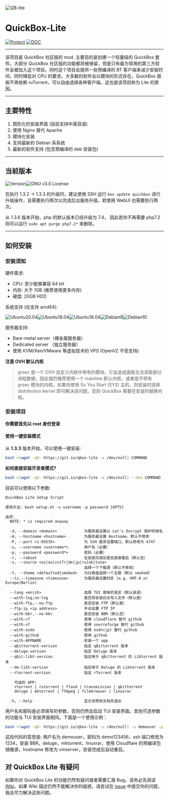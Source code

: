 

![QB-lite](https://i.loli.net/2019/09/16/nqx5mwdDVW3lY6a.png)

# QuickBox-Lite

[![Project](https://img.shields.io/badge/Project-English%20Ver-green?logo=git&style=for-the-badge)](https://github.com/amefs/quickbox-lite/blob/master/README.md)    [![DOC](https://img.shields.io/badge/Doc-点击此处阅读文档-1F8ACB?logo=read-the-docs&style=for-the-badge)](https://cn.wiki.ptbox.dev/)

---

该项目是 QuickBox 社区版的 mod. 主要目的是创建一个轻量级的 QuickBox 套件。大部分 QuickBox 社区版的功能都将被保留，但是只有最为常用的第三方软件会被加入这个项目。同时这个项目会提供一些预编译的 BT 客户端来减少安装时间，同时降低对 CPU 的要求。大多数的软件会以模块的形式存在，QuickBox 面板不再依赖 ruTorrent，可以自由选择各种客户端，这也是该项目称为 Lite 的原因。

---

## 主要特性

1. 图形化的安装界面 (目前支持中英双语)
2. 使用 Nginx 替代 Apache
3. 模块化安装
4. 支持最新的 Debian 系系统
5. 最新的软件支持 (包含预编译的 deb 安装包)

---

## 当前版本

![Version](https://img.shields.io/badge/version-1.5.1-orange?style=flat-square)![GNU v3.0 License](https://img.shields.io/badge/license-GNU%20v3.0%20License-blue.svg?style=flat-square)

在执行 1.3.2 -> 1.3.3 的升级时，建议使用 SSH 运行  `box update quickbox` 进行升级操作，且需要执行两次以完成后台服务升级。若使用 WebUI 也需要执行两次。

从 1.3.6 版本开始，php 的默认版本已经升级为 7.4， 因此若你不再需要 php7.2 则可以运行 `sudo apt purge php7.2*` 来删除。

---

## 如何安装

### 安装须知

硬件需求:

- CPU: 至少能够兼容 64 bit 
- 内存: 大于 1GB (推荐使用更多内存)
- 硬盘: 20GB HDD 

系统支持 (仅支持 amd64):

![Ubuntu20.04](https://img.shields.io/badge/Ubuntu%2020.04-passing-brightgreen.svg?style=flat-square)![Ubuntu18.04](https://img.shields.io/badge/Ubuntu%2018.04-passing-brightgreen.svg?style=flat-square)![Ubuntu16.04](https://img.shields.io/badge/Ubuntu%2016.04-EOL-red.svg?style=flat-square)![Debian9](https://img.shields.io/badge/Debian%209-discontinue-orange.svg?style=flat-square)![Debian10](https://img.shields.io/badge/Debian%2010-passing-brightgreen.svg?style=flat-square)

服务器支持:

- Bare-metal server（裸金属服务器）
- Dedicated server （独立服务器）
- 使用 KVM/Xen/VMware 等虚拟技术的 VPS (OpenVZ 不受支持)

**注意 OVH 默认内核**

> grsec 是一个 OVH 自定义内核中带有的模块，它会造成面板无法读取部分进程数据，因此强烈推荐使用一个 mainline 默认内核，或者是不带有 grsec 模块的内核。如果你使用 So You Start (SYS) 主机，则安装时选择 distribution kernel 即可解决该问题。否则 QuickBox 需要在安装时替换内核。

### 安装项目

**你需要首先以 root 身份登录**

#### **使用一键安装模式**

从 **1.3.3** 版本开始，可以使用一键安装:

```bash
bash <(wget -qO- https://git.io/qbox-lite -o /dev/null) COMMAND
```

**如何直接安装开发者模式?**

```bash
bash <(wget -qO- https://git.io/qbox-lite -o /dev/null) --dev COMMAND
```

目前可以使用以下参数:

```
QuickBox Lite Setup Script

使用方法: bash setup.sh -u username -p password [OPTS]

选项:
  NOTE: * is required anyway

  -d, --domain <domain>            为服务器设置以 Let's Encrypt 保护的域名
  -H, --hostname <hostname>        为服务器设置 Hostname，默认不修改
  -P, --port <1-65535>             为 SSH 服务设置端口，默认修改为 4747
  -u, --username <username*>       用户名（必要）
  -p, --password <password*>       密码（必要）
  -r, --reboot                     在安装完成后是否直接重启（默认否）
  -s, --source <us|au|cn|fr|de|jp|ru|uk|tuna>  
                                   选择一个下载源（默认不修改）
  -t, --theme <defaulted|smoked>   为仪表盘选择一个主题（默认 smoked）
  --tz,--timezone <timezone>       为服务器设置时区 (e.g. GMT-8 or Europe/Berlin)
  
  --lang <en|zh>                   选择 TUI 使用的语言（默认英语）
  --with-log,no-log                是否将安装日志写入文件（默认是）
  --with-ftp,--no-ftp              是否安装 FTP（默认是）
  --ftp-ip <ip address>            手动设置 FTP IP
  --with-bbr,--no-bbr              是否安装 BBR（默认否）
  --with-cf                        使用 cloudflare 替代 github
  --with-sf                        使用 sourceforge 替代 github
  --with-osdn                      使用 osdn(jp) 替代 github
  --with-github                    使用 github
  --with-APPNAME                   安装一个 app
  --qbittorrent-version            指定 qBittorrent 版本
  --deluge-version                 指定 Deluge 版本
  --qbit-libt-version              指定用于 qBittorrent 的 Libtorrent 版本
  --de-libt-version                指定用于 Deluge 的 Libtorrent 版本
  --rtorrent-version               指定 rTorrent 版本

    可选的 APP:
    rtorrent | rutorrent | flood | transmission | qbittorrent
    deluge | mktorrent | ffmpeg | filebrowser | linuxrar

  -h, --help                       显示该帮助文档并退出
```

用户名和密码是必须填写的参数，否则仍然会启动 TUI 安装界面。其他可选参数的功能与 TUI 安装界面相同。下面是一个使用示例：

```bash
bash <(wget -qO- https://git.io/qbox-lite -o /dev/null) -u demouser -p demo123456 --with-ffmpeg -P 1234 --with-bbr --with-deluge --with-mktorrent --with-linuxrar --with-cf --hostname vmserver --reboot
```

这段代码的意思是: 用户名为 demouser，密码为 demo123456，ssh 端口修改为1234，安装 BBR，deluge，mktorrent，linuxrar，使用 Cloudflare 的预编译包镜像源，hostname 修改为 vmserver，安装完成后自动重启。
## 对 QuickBox Lite 有疑问

如果你对 QuickBox Lite 的功能仍然有疑问或者需要汇报 Bug，请务必先阅读 [Wiki](https://cn.wiki.ptbox.dev)。如果 Wiki 描述仍然不能解决你的疑惑，请尝试在 [issue](https://github.com/amefs/quickbox-lite/issues/new) 中提交你的问题，我会尽力解决这些问题。

